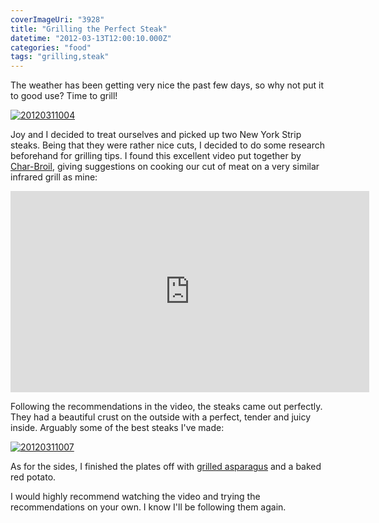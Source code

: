 ```yaml
---
coverImageUri: "3928"
title: "Grilling the Perfect Steak"
datetime: "2012-03-13T12:00:10.000Z"
categories: "food"
tags: "grilling,steak"
---
```


The weather has been getting very nice the past few days, so why not put it to good use? Time to grill!

[![](http://assets.brandonmartinez.com/brandonmartinez/2012/03/20120311004-575x383.jpg "20120311004")](http://assets.brandonmartinez.com/brandonmartinez/2012/03/20120311004.jpg)

Joy and I decided to treat ourselves and picked up two New York Strip steaks. Being that they were rather nice cuts, I decided to do some research beforehand for grilling tips. I found this excellent video put together by [Char-Broil](http://www.charbroil.com/Recipe/Tips/2429/Grilling-The-Perfect-New-York-Strip.aspx "Char-Broil: GRILLING THE PERFECT NEW YORK STRIP"), giving suggestions on cooking our cut of meat on a very similar infrared grill as mine:

<iframe src="http://www.youtube.com/embed/5AILCNTnqek?rel=0" frameborder="0" width="574" height="322"></iframe>

Following the recommendations in the video, the steaks came out perfectly. They had a beautiful crust on the outside with a perfect, tender and juicy inside. Arguably some of the best steaks I've made:

[![](http://assets.brandonmartinez.com/brandonmartinez/2012/03/20120311007-575x383.jpg "20120311007")](http://assets.brandonmartinez.com/brandonmartinez/2012/03/20120311007.jpg)

As for the sides, I finished the plates off with [grilled asparagus](http://www.foodnetwork.com/recipes/the-surreal-gourmet/grilled-asparagus-spears-recipe/index.html "Grilled Asparagus Spears @ foodnetwork.com") and a baked red potato.

I would highly recommend watching the video and trying the recommendations on your own. I know I'll be following them again.
